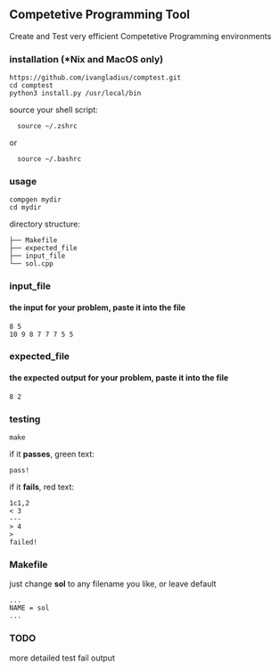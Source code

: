 
## Competetive Programming Tool
 Create and Test very efficient Competetive Programming environments 
### installation (*Nix and MacOS only)
```
https://github.com/ivangladius/comptest.git
cd comptest
python3 install.py /usr/local/bin
```
source your shell script: 
```
  source ~/.zshrc
```
or 
```
  source ~/.bashrc
```
### usage 
```
compgen mydir
cd mydir
```
directory structure:
```
├── Makefile
├── expected_file
├── input_file
└── sol.cpp
```

### input_file 
#### the input for your problem, paste it into the file
```
8 5
10 9 8 7 7 7 5 5
```
### expected_file 
#### the expected output for your problem, paste it into the file
```
8 2
```
### testing
```
make
```
if it **passes**, green text: 
```
pass!
```
if it **fails**, red text: 
```
1c1,2
< 3
---
> 4
>
failed!
```
### Makefile
just change **sol** to any filename you like, or leave default
```
...
NAME = sol
...
```
### TODO
more detailed test fail output

